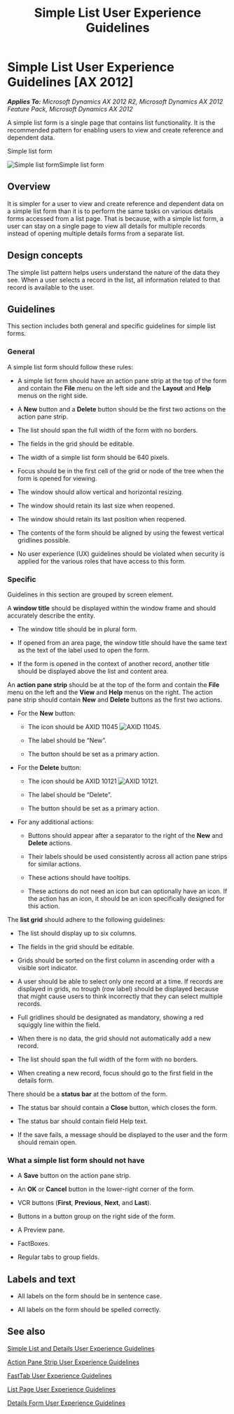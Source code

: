 ﻿---
title: Simple List User Experience Guidelines
TOCTitle: Simple List User Experience Guidelines
ms:assetid: 5967ed06-51d0-4a27-806b-f41cc5ddbab0
ms:mtpsurl: https://msdn.microsoft.com/en-us/library/Gg886595(v=AX.60)
ms:contentKeyID: 35267959
ms.date: 11/07/2012
mtps_version: v=AX.60
---

# Simple List User Experience Guidelines [AX 2012]


_**Applies To:** Microsoft Dynamics AX 2012 R2, Microsoft Dynamics AX 2012 Feature Pack, Microsoft Dynamics AX 2012_

A simple list form is a single page that contains list functionality. It is the recommended pattern for enabling users to view and create reference and dependent data.

Simple list form

  
![Simple list form](images/Gg886616.ClientGrid_03(AX.60).png "Simple list form")Simple list form

## Overview

It is simpler for a user to view and create reference and dependent data on a simple list form than it is to perform the same tasks on various details forms accessed from a list page. That is because, with a simple list form, a user can stay on a single page to view all details for multiple records instead of opening multiple details forms from a separate list.

## Design concepts

The simple list pattern helps users understand the nature of the data they see. When a user selects a record in the list, all information related to that record is available to the user.

## Guidelines

This section includes both general and specific guidelines for simple list forms.

### General

A simple list form should follow these rules:

  - A simple list form should have an action pane strip at the top of the form and contain the **File** menu on the left side and the **Layout** and **Help** menus on the right side.

  - A **New** button and a **Delete** button should be the first two actions on the action pane strip.

  - The list should span the full width of the form with no borders.

  - The fields in the grid should be editable.

  - The width of a simple list form should be 640 pixels.

  - Focus should be in the first cell of the grid or node of the tree when the form is opened for viewing.

  - The window should allow vertical and horizontal resizing.

  - The window should retain its last size when reopened.

  - The window should retain its last position when reopened.

  - The contents of the form should be aligned by using the fewest vertical gridlines possible.

  - No user experience (UX) guidelines should be violated when security is applied for the various roles that have access to this form.

### Specific

Guidelines in this section are grouped by screen element.

A **window title** should be displayed within the window frame and should accurately describe the entity.

  - The window title should be in plural form.

  - If opened from an area page, the window title should have the same text as the text of the label used to open the form.

  - If the form is opened in the context of another record, another title should be displayed above the list and content area.

An **action pane strip** should be at the top of the form and contain the **File** menu on the left and the **View** and **Help** menus on the right. The action pane strip should contain **New** and **Delete** buttons as the first two actions.

  - For the **New** button:
    
      - The icon should be AXID 11045 ![AXID 11045](images/Gg886588.AXID11045(NewSparkle)16x16(AX.60).png "AXID 11045").
    
      - The label should be “New”.
    
      - The button should be set as a primary action.

  - For the **Delete** button:
    
      - The icon should be AXID 10121 ![AXID 10121](images/Gg886581.AXID10121(DeleteRed)16x16(AX.60).png "AXID 10121").
    
      - The label should be “Delete”.
    
      - The button should be set as a primary action.

  - For any additional actions:
    
      - Buttons should appear after a separator to the right of the **New** and **Delete** actions.
    
      - Their labels should be used consistently across all action pane strips for similar actions.
    
      - These actions should have tooltips.
    
      - These actions do not need an icon but can optionally have an icon. If the action has an icon, it should be an icon specifically designed for this action.

The **list grid** should adhere to the following guidelines:

  - The list should display up to six columns.

  - The fields in the grid should be editable.

  - Grids should be sorted on the first column in ascending order with a visible sort indicator.

  - A user should be able to select only one record at a time. If records are displayed in grids, no trough (row label) should be displayed because that might cause users to think incorrectly that they can select multiple records.

  - Full gridlines should be designated as mandatory, showing a red squiggly line within the field.

  - When there is no data, the grid should not automatically add a new record.

  - The list should span the full width of the form with no borders.

  - When creating a new record, focus should go to the first field in the details form.

There should be a **status bar** at the bottom of the form.

  - The status bar should contain a **Close** button, which closes the form.

  - The status bar should contain field Help text.

  - If the save fails, a message should be displayed to the user and the form should remain open.

### What a simple list form should not have

  - A **Save** button on the action pane strip.

  - An **OK** or **Cancel** button in the lower-right corner of the form.

  - VCR buttons (**First**, **Previous**, **Next**, and **Last**).

  - Buttons in a button group on the right side of the form.

  - A Preview pane.

  - FactBoxes.

  - Regular tabs to group fields.

## Labels and text

  - All labels on the form should be in sentence case.

  - All labels on the form should be spelled correctly.

## See also

[Simple List and Details User Experience Guidelines](simple-list-and-details-user-experience-guidelines.md)

[Action Pane Strip User Experience Guidelines](action-pane-strip-user-experience-guidelines.md)

[FastTab User Experience Guidelines](fasttab-user-experience-guidelines.md)

[List Page User Experience Guidelines](list-page-user-experience-guidelines.md)

[Details Form User Experience Guidelines](details-form-user-experience-guidelines.md)

